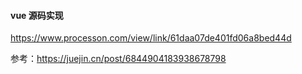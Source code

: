#### vue 源码实现

https://www.processon.com/view/link/61daa07de401fd06a8bed44d

参考：https://juejin.cn/post/6844904183938678798